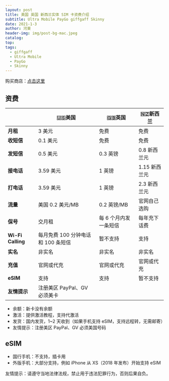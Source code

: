 ```yaml
---
layout: post
title: 美国 英国 新西兰实体 SIM 卡资费介绍
subtitle: Ultra Mobile PayGo giffgaff Skinny
date: 2021-1-3
author: 河東
header-img: img/post-bg-mac.jpeg
catalog: 
top: 
tags:
  - giffgaff
  - Ultra Mobile
  - PayGo
  - Skinny
---
```


购买商店：[点击这里](https://t.me/GVStore)

## 资费

|   |  🇺🇸美国 | 🇬🇧英国|🇳🇿新西兰|
|  ----  | ----  |----  | ---|
|  **月租**  | 3 美元 |免费  | 免费|
|  **收短信**|   0.1 美元   |免费  | 免费|
|  **发短信** |   0.5 美元   |0.3 英镑 |0.8 新西兰元|
| **接电话** | 3.59 美元    |1 英镑  |1.15 新西兰元|
| **打电话** | 3.59 美元    |1 英镑  |2.3 新西兰元|
|**流量**|美国 0.2 美元/MB|0.2 英镑/MB|官网自己选购|
|**保号**|交月租|每 6 个月内发一条短信|每年充下话费|
|**Wi-Fi Calling**|每月免费 100 分钟电话和 100 条短信|暂不支持|支持|
|**实名** | 非实名 | 非实名 | 非实名|
|  **充值** |  官网或代充  | 官网或代充 |官网或代充|
|  **eSIM** |   支持  |  支持  |暂不支持|
| **友情提示**  | 注册美区 PayPal、GV 必须美卡   |    ||

- 余额：新卡没有余额
- 激活：提供激活教程，支持代激活
- 发货：国内发货，1~2 天收到（如果手机支持 eSIM，支持远程转，无需邮寄）
- 友情提示：注册美区 PayPal、GV 必须美国号码

## eSIM

- 国行手机：不支持，插卡用
- 外版手机：大部分支持，例如 iPhone 从 XS（2018 年发布）开始支持 eSIM



友情提示：请遵守当地法律法规，禁止用于违法犯罪行为，否则后果自负。
